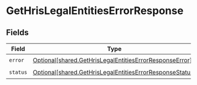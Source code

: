# GetHrisLegalEntitiesErrorResponse


## Fields

| Field                                                                                                                          | Type                                                                                                                           | Required                                                                                                                       | Description                                                                                                                    |
| ------------------------------------------------------------------------------------------------------------------------------ | ------------------------------------------------------------------------------------------------------------------------------ | ------------------------------------------------------------------------------------------------------------------------------ | ------------------------------------------------------------------------------------------------------------------------------ |
| `error`                                                                                                                        | [Optional[shared.GetHrisLegalEntitiesErrorResponseError]](undefined/models/shared/gethrislegalentitieserrorresponseerror.md)   | :heavy_check_mark:                                                                                                             | N/A                                                                                                                            |
| `status`                                                                                                                       | [Optional[shared.GetHrisLegalEntitiesErrorResponseStatus]](undefined/models/shared/gethrislegalentitieserrorresponsestatus.md) | :heavy_check_mark:                                                                                                             | N/A                                                                                                                            |